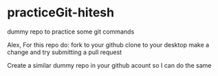 # practiceGit-hitesh
dummy repo to practice some git commands

Alex,
For this repo do:
	fork to your github
	clone to your desktop
	make a change and try submitting a pull request

Create a similar dummy repo in your github acount so I can do the same



